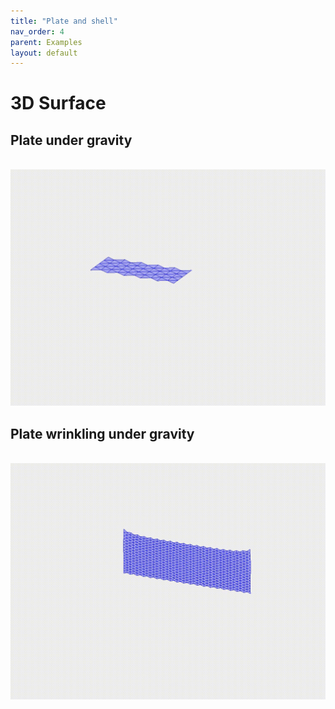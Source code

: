 ```yaml
---
title: "Plate and shell"
nav_order: 4
parent: Examples
layout: default
---
```


# 3D Surface

## Plate under gravity
<br/><img src='../assets/videos/plate_1.gif' width="600">

## Plate wrinkling under gravity
<br/><img src='../assets/videos/plate_2.gif' width="600">
